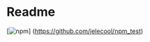 # Readme
[![npm](https://img.shields.io/npm/v/@riouxjean/test.svg)]
(https://github.com/jelecool/npm_test)
